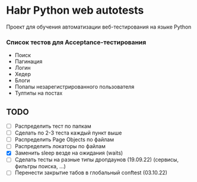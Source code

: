 # Habr Python web autotests

Проект для обучения автоматизации веб-тестирования на языке Python

### Список тестов для Acceptance-тестирования

- Поиск
- Пагинация
- Логин
- Хедер
- Блоги
- Попапы незарегистрированного пользователя
- Тултипы на постах

## TODO

- [ ] Распределить тест по папкам
- [ ] Сделать по 2-3 теста каждый пункт выше
- [ ] Распределить Page Objects по файлам
- [ ] Распределить локаторы по файлам
- [x] Заменить sleep везде на ожидания (waits)
- [ ] Сделать тесты на разные типы дропдаунов (19.09.22) (сервисы, фильтры поиска, ...)
- [ ] Перенести закрытие табов в глобальный conftest (03.10.22) 